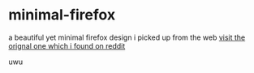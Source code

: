 # minimal-firefox
a beautiful yet minimal firefox design i picked up from the web
[visit the orignal one which i found on reddit](https://www.reddit.com/r/FirefoxCSS/comments/12e3bc7/made_a_laptop_friendly_version_of_my_custom_theme/)

uwu
